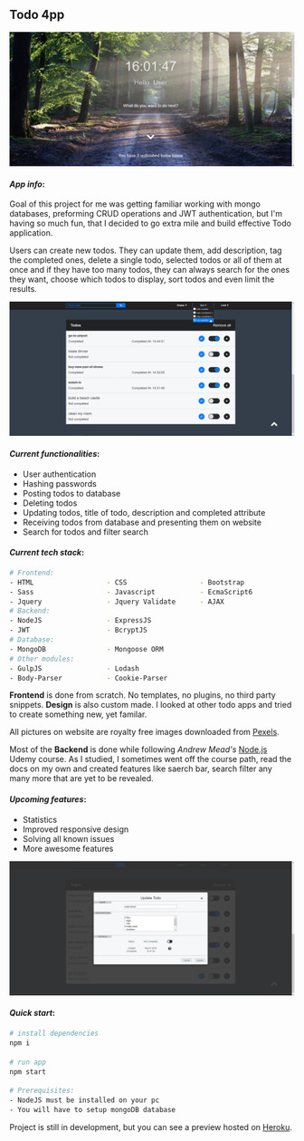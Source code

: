 ## **Todo 4pp**

![](Resources/img/readMeImg/home.jpg)

#### *App info*:

Goal of this project for me was getting familiar working with mongo databases, preforming CRUD operations and JWT authentication,
but I'm having so much fun, that I decided to go extra mile and build effective Todo application. 

Users can create new todos. They can update them, add description, tag the completed ones, delete a single todo, selected todos
or all of them at once and if they have too many todos, they can always search for the ones they want, choose which todos to display, sort todos and even limit the results.

![](Resources/img/readMeImg/todos.jpg)

#### *Current functionalities*:

* User authentication 
* Hashing passwords
* Posting todos to database
* Deleting todos
* Updating todos, title of todo, description and completed attribute
* Receiving todos from database and presenting them on website
* Search for todos and filter search

#### *Current tech stack*:

``` bash
# Frontend:
- HTML                  - CSS                  - Bootstrap
- Sass                  - Javascript           - EcmaScript6
- Jquery                - Jquery Validate      - AJAX
# Backend: 
- NodeJS                - ExpressJS
- JWT                   - BcryptJS 
# Database:
- MongoDB               - Mongoose ORM
# Other modules:         
- GulpJS                - Lodash
- Body-Parser           - Cookie-Parser
``` 

**Frontend** is done from scratch. No templates, no plugins, no third party snippets. 
**Design** is also custom made. I looked at other todo apps and tried to create something new, yet familar.

All pictures on website are royalty free images downloaded from [Pexels](https://www.pexels.com).

Most of the **Backend** is done while following *Andrew Mead's* [Node.js](https://www.udemy.com/the-complete-nodejs-developer-course-2/) Udemy course. 
As I studied, I sometimes went off the course path, read the docs on my own and created features like saerch bar, search filter any many more that are yet to be revealed.

#### *Upcoming features*:

* Statistics
* Improved responsive design
* Solving all known issues
* More awesome features

![](Resources/img/readMeImg/update.jpg)

#### *Quick start*:

``` bash
# install dependencies
npm i

# run app
npm start

# Prerequisites: 
- NodeJS must be installed on your pc
- You will have to setup mongoDB database
```

Project is still in development, but you can see a preview hosted on [Heroku](https://todo4pp.herokuapp.com/).
